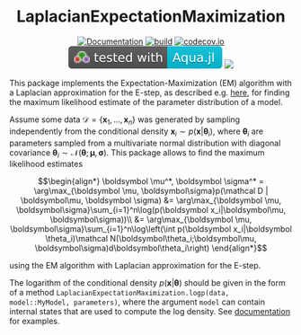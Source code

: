 <div align="center">

# LaplacianExpectationMaximization

[![Documentation](https://img.shields.io/badge/docs-main-blue.svg)](https://jbrea.github.io/LaplacianExpectationMaximization.jl/dev)
[![build](https://github.com/jbrea/LaplacianExpectationMaximization.jl/workflows/CI/badge.svg)](https://github.com/jbrea/LaplacianExpectationMaximization.jl/actions?query=workflow%3ACI)
[![codecov.io](http://codecov.io/github/jbrea/LaplacianExpectationMaximization.jl/coverage.svg?branch=main)](http://codecov.io/github/jbrea/LaplacianExpectationMaximization.jl?branch=master)
[![Aqua QA](https://raw.githubusercontent.com/JuliaTesting/Aqua.jl/master/badge.svg)](https://github.com/JuliaTesting/Aqua.jl)
[![](https://img.shields.io/badge/%F0%9F%9B%A9%EF%B8%8F_tested_with-JET.jl-ffffff)](https://github.com/aviatesk/JET.jl)
<!-- Tidyverse lifecycle badges, see https://www.tidyverse.org/lifecycle/ Uncomment or delete as needed. -->
<!--
![lifecycle](https://img.shields.io/badge/lifecycle-maturing-blue.svg)
![lifecycle](https://img.shields.io/badge/lifecycle-experimental-orange.svg)
![lifecycle](https://img.shields.io/badge/lifecycle-stable-green.svg)
![lifecycle](https://img.shields.io/badge/lifecycle-retired-orange.svg)
![lifecycle](https://img.shields.io/badge/lifecycle-archived-red.svg)
![lifecycle](https://img.shields.io/badge/lifecycle-dormant-blue.svg) -->
<!-- travis-ci.com badge, uncomment or delete as needed, depending on whether you are using that service. -->
<!-- [![Build Status](https://travis-ci.com/jbrea/LaplacianExpectationMaximization.jl.svg?branch=master)](https://travis-ci.com/jbrea/LaplacianExpectationMaximization.jl) -->
<!-- Coverage badge on codecov.io, which is used by default. -->
<!-- Documentation -- uncomment or delete as needed -->
<!--
[![Documentation](https://img.shields.io/badge/docs-stable-blue.svg)](https://jbrea.github.io/LaplacianExpectationMaximization.jl/stable)
-->
<!-- Aqua badge, see test/runtests.jl -->
</div>

This package implements the Expectation-Maximization (EM) algorithm with a Laplacian approximation for the E-step, as described e.g. [here](http://dx.doi.org/10.1371/journal.pcbi.1002410), for finding the maximum likelihood estimate of the parameter distribution of a model.

Assume some data $\mathcal D = \{\boldsymbol x_1, \ldots, \boldsymbol x_n\}$ was generated by sampling independently from the conditional density $\boldsymbol x_i\sim p(\boldsymbol x|\boldsymbol \theta_i)$, where $\boldsymbol \theta_i$ are parameters sampled from a multivariate normal distribution with diagonal covariance $\boldsymbol \theta_i\sim\mathcal N(\boldsymbol \theta; \boldsymbol \mu, \boldsymbol\sigma)$. This package allows to find the maximum likelihood estimates 
```math
\begin{align*}
\boldsymbol \mu^*, \boldsymbol \sigma^* = \arg\max_{\boldsymbol \mu, \boldsymbol\sigma}p(\mathcal D | \boldsymbol\mu, \boldsymbol \sigma) &= \arg\max_{\boldsymbol \mu, \boldsymbol\sigma}\sum_{i=1}^n\log(p(\boldsymbol x_i|\boldsymbol\mu, \boldsymbol\sigma))\\ &= \arg\max_{\boldsymbol \mu, \boldsymbol\sigma}\sum_{i=1}^n\log\left(\int p(\boldsymbol x_i|\boldsymbol \theta_i)\mathcal N(\boldsymbol\theta_i;\boldsymbol\mu, \boldsymbol\sigma)d\boldsymbol\theta_i\right)
\end{align*}
```
using the EM algorithm with Laplacian approximation for the E-step.

The logarithm of the conditional density $p(\boldsymbol x|\boldsymbol \theta)$ should be given in the form of a method `LaplacianExpectationMaximization.logp(data, model::MyModel, parameters)`, where the argument `model` can contain internal states that are used to compute the log density. See [documentation](https://jbrea.github.io/LaplacianExpectationMaximization.jl/dev) for examples.
